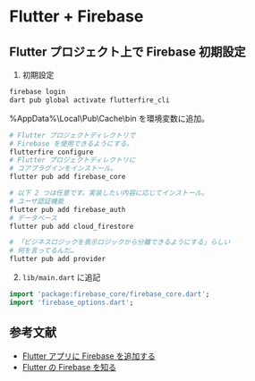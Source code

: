 # Flutter + Firebase

## Flutter プロジェクト上で Firebase 初期設定

1. 初期設定

```sh
firebase login
dart pub global activate flutterfire_cli
```

%AppData%\Local\Pub\Cache\bin を環境変数に追加。

```sh
# Flutter プロジェクトディレクトリで
# Firebase を使用できるようにする。
flutterfire configure
# Flutter プロジェクトディレクトリに
# コアプラグインをインストール。
flutter pub add firebase_core

# 以下 2 つは任意です。実装したい内容に応じてインストール。
# ユーザ認証機能
flutter pub add firebase_auth
# データベース
flutter pub add cloud_firestore

# 「ビジネスロジックを表示ロジックから分離できるようにする」らしい
# 何を言ってるんだ…
flutter pub add provider
```

2. `lib/main.dart` に追記

```dart
import 'package:firebase_core/firebase_core.dart';
import 'firebase_options.dart';
```

## 参考文献

- [Flutter アプリに Firebase を追加する](https://firebase.google.com/docs/flutter/setup?platform=web)
- [Flutter の Firebase を知る](https://firebase.google.com/codelabs/firebase-get-to-know-flutter#0)
